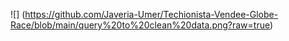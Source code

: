 ![] (https://github.com/Javeria-Umer/Techionista-Vendee-Globe-Race/blob/main/query%20to%20clean%20data.png?raw=true)
